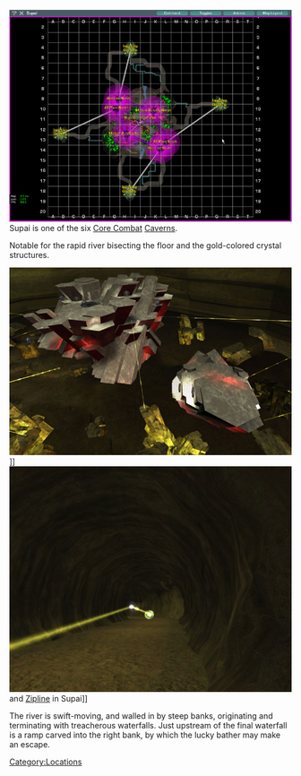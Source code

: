 ![](images/SupaiMap.jpg "fig:SupaiMap.jpg") Supai is one of the six [Core
Combat](../items/Core_Combat.md) [Caverns](Caverns.md).

Notable for the rapid river bisecting the floor and the gold-colored
crystal structures.

![](images/Supai_aerial.jpg "fig:Supai_aerial.jpg")\]\]
![](images/TroopTunnel.jpg "fig:TroopTunnel.jpg") and
[Zipline](../items/Zipline.md) in Supai\]\]

The river is swift-moving, and walled in by steep banks, originating and
terminating with treacherous waterfalls. Just upstream of the final
waterfall is a ramp carved into the right bank, by which the lucky
bather may make an escape.

[Category:Locations](Category:Locations.md)
